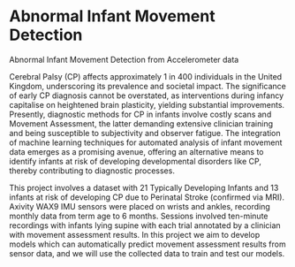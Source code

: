 # Abnormal Infant Movement Detection
 Abnormal Infant Movement Detection from Accelerometer data

Cerebral Palsy (CP) affects approximately 1 in 400 individuals in the United Kingdom,
underscoring its prevalence and societal impact. The significance of early CP diagnosis cannot
be overstated, as interventions during infancy capitalise on heightened brain plasticity,
yielding substantial improvements. Presently, diagnostic methods for CP in infants involve
costly scans and Movement Assessment, the latter demanding extensive clinician training and
being susceptible to subjectivity and observer fatigue. The integration of machine learning
techniques for automated analysis of infant movement data emerges as a promising avenue,
offering an alternative means to identify infants at risk of developing developmental disorders
like CP, thereby contributing to diagnostic processes.

This project involves a dataset with 21 Typically Developing Infants and 13 infants at risk of
developing CP due to Perinatal Stroke (confirmed via MRI). Axivity WAX9 IMU sensors were
placed on wrists and ankles, recording monthly data from term age to 6 months. Sessions involved
ten-minute recordings with infants lying supine with each trial annotated by a clinician with
movement assessment results. In this project we aim to develop models which can automatically
predict movement assessment results from sensor data, and we will use the collected data to train
and test our models.
